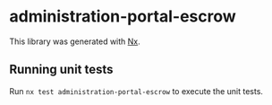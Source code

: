 # administration-portal-escrow

This library was generated with [Nx](https://nx.dev).

## Running unit tests

Run `nx test administration-portal-escrow` to execute the unit tests.
